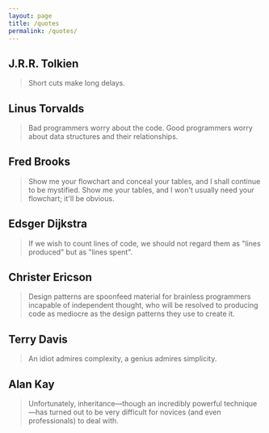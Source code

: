 ```yaml
---
layout: page
title: /quotes
permalink: /quotes/
---
```


## J.R.R. Tolkien
> Short cuts make long delays.

## Linus Torvalds
> Bad programmers worry about the code. Good programmers worry about data structures and their relationships.

## Fred Brooks
> Show me your flowchart and conceal your tables, and I shall continue to be mystified. Show me your tables, and I won't usually need your flowchart; it'll be obvious.

## Edsger Dijkstra
> If we wish to count lines of code, we should not regard them as "lines produced" but as "lines spent".

## Christer Ericson
> Design patterns are spoonfeed material for brainless programmers incapable of independent thought, who will be resolved to producing code as mediocre as the design patterns they use to create it.

## Terry Davis
> An idiot admires complexity, a genius admires simplicity.

## Alan Kay
> Unfortunately, inheritance—though an incredibly powerful technique—has turned out to be very difficult for novices (and even professionals) to deal with. 
